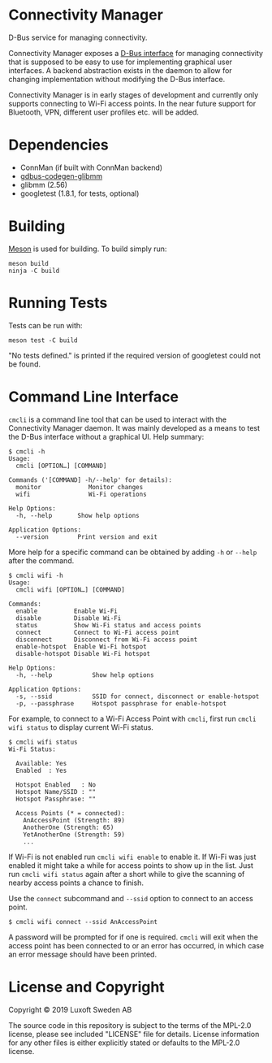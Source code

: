 # Connectivity Manager

D-Bus service for managing connectivity.

Connectivity Manager exposes a [D-Bus interface](data/com.luxoft.ConnectivityManager.xml) for
managing connectivity that is supposed to be easy to use for implementing graphical user interfaces.
A backend abstraction exists in the daemon to allow for changing implementation without modifying
the D-Bus interface.

Connectivity Manager is in early stages of development and currently only supports connecting to
Wi-Fi access points. In the near future support for Bluetooth, VPN, different user profiles etc.
will be added.

# Dependencies

- ConnMan (if built with ConnMan backend)
- [gdbus-codegen-glibmm](https://github.com/Pelagicore/gdbus-codegen-glibmm)
- glibmm (2.56)
- googletest (1.8.1, for tests, optional)

# Building

[Meson](https://mesonbuild.com/) is used for building. To build simply run:

```shell
meson build
ninja -C build
```

# Running Tests

Tests can be run with:

```shell
meson test -C build
```

"No tests defined." is printed if the required version of googletest could not be found.

# Command Line Interface

`cmcli` is a command line tool that can be used to interact with the Connectivity Manager daemon. It
was mainly developed as a means to test the D-Bus interface without a graphical UI. Help summary:

```
$ cmcli -h
Usage:
  cmcli [OPTION…] [COMMAND]

Commands ('[COMMAND] -h/--help' for details):
  monitor             Monitor changes
  wifi                Wi-Fi operations

Help Options:
  -h, --help       Show help options

Application Options:
  --version        Print version and exit
```

More help for a specific command can be obtained by adding `-h` or `--help` after the command.

```
$ cmcli wifi -h
Usage:
  cmcli wifi [OPTION…] [COMMAND]

Commands:
  enable          Enable Wi-Fi
  disable         Disable Wi-Fi
  status          Show Wi-Fi status and access points
  connect         Connect to Wi-Fi access point
  disconnect      Disconnect from Wi-Fi access point
  enable-hotspot  Enable Wi-Fi hotspot
  disable-hotspot Disable Wi-Fi hotspot

Help Options:
  -h, --help           Show help options

Application Options:
  -s, --ssid           SSID for connect, disconnect or enable-hotspot
  -p, --passphrase     Hotspot passphrase for enable-hotspot
```

For example, to connect to a Wi-Fi Access Point with `cmcli`, first run `cmcli wifi status` to
display current Wi-Fi status.

```
$ cmcli wifi status
Wi-Fi Status:

  Available: Yes
  Enabled  : Yes

  Hotspot Enabled   : No
  Hotspot Name/SSID : ""
  Hotspot Passphrase: ""

  Access Points (* = connected):
    AnAccessPoint (Strength: 89)
    AnotherOne (Strength: 65)
    YetAnotherOne (Strength: 59)
    ...
```

If Wi-Fi is not enabled run `cmcli wifi enable` to enable it. If Wi-Fi was just enabled it might
take a while for access points to show up in the list. Just run `cmcli wifi status` again after a
short while to give the scanning of nearby access points a chance to finish.

Use the `connect` subcommand and `--ssid` option to connect to an access point.

```
$ cmcli wifi connect --ssid AnAccessPoint
```

A password will be prompted for if one is required. `cmcli` will exit when the access point has been
connected to or an error has occurred, in which case an error message should have been printed.

# License and Copyright

Copyright © 2019 Luxoft Sweden AB

The source code in this repository is subject to the terms of the MPL-2.0 license, please see
included "LICENSE" file for details. License information for any other files is either explicitly
stated or defaults to the MPL-2.0 license.
